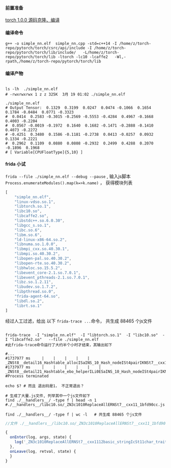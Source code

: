 
#### 前置准备

 [torch 1.0.0 源码克隆、编译](giteaz:3000/wiki/github-gitee-GITEA#pytorch-v100)



#### 编译命令

```shell
g++ -o simple_nn.elf  simple_nn.cpp -std=c++14 -I /home/z/torch-repo/pytorch/torch/csrc/api/include -I /home/z/torch-repo/pytorch/torch/lib/include/   -L/home/z/torch-repo/pytorch/torch/lib -ltorch -lc10 -lcaffe2   -Wl,-rpath,/home/z/torch-repo/pytorch/torch/lib 

```


#### 编译产物

```shell

ls -lh  ./simple_nn.elf
# -rwxrwxrwx 1 z z 325K  3月 19 01:02 ./simple_nn.elf

./simple_nn.elf
# Output Tensor:  0.1329  0.3199  0.0247  0.0474 -0.1066  0.1654  0.1784 -0.0484  0.0771 -0.3323
#  0.0414  0.2583 -0.3015 -0.2569 -0.5553 -0.4284  0.4967 -0.1668  0.4003 -0.2204
#  0.0567 -0.0019 -0.1972  0.1640  0.1682 -0.1471 -0.2888 -0.1410  0.4073 -0.2272
# -0.4251  0.3480  0.1586 -0.1181 -0.2738  0.0413 -0.0257  0.0932  0.1334 -0.2221
#  0.2962  0.1109  0.0880  0.0808 -0.2932  0.2499  0.4288  0.2070 -0.1896  0.1968
# [ Variable[CPUFloatType]{5,10} ]

```


#### frida 小试
```frida --file ./simple_nn.elf --debug --pause``` , 输入js脚本```Process.enumerateModules().map(k=>k.name)``` ， 获得模块列表
```javascript
[
    "simple_nn.elf",
    "linux-vdso.so.1",
    "libtorch.so.1",
    "libc10.so",
    "libcaffe2.so",
    "libstdc++.so.6.0.30",
    "libgcc_s.so.1",
    "libc.so.6",
    "libm.so.6",
    "ld-linux-x86-64.so.2",
    "libnuma.so.1.0.0",
    "libmpi_cxx.so.40.30.1",
    "libmpi.so.40.30.2",
    "libopen-pal.so.40.30.2",
    "libopen-rte.so.40.30.2",
    "libhwloc.so.15.5.2",
    "libevent_core-2.1.so.7.0.1",
    "libevent_pthreads-2.1.so.7.0.1",
    "libz.so.1.2.11",
    "libudev.so.1.7.2",
    "libpthread.so.0",
    "frida-agent-64.so",
    "libdl.so.2",
    "librt.so.1"
]
```

经过人工过滤，给出 以下 ```frida-trace ...```命令， 共生成 88465 个js文件 
```shell

frida-trace  -I "simple_nn.elf"  -I "libtorch.so.1"  -I "libc10.so"  -I "libcaffe2.so"   --file ./simple_nn.elf
#此frida-trace命令运行了大约半个小时才结束，其输出如下

#...
#1737977 ms     |    |    |    |    | _ZNSt8__detail16_Hashtable_allocISaINS_10_Hash_nodeISt4pairIKNSt7__cxx1112basic_stringIcSt11char_traitsIcESaIcEEEiELb1EEEEE17_M_node_allocatorEv()
#1737977 ms     |    |    |    |    |    | _ZNSt8__detail21_Hashtable_ebo_helperILi0ESaINS_10_Hash_nodeISt4pairIKNSt7__cxx1112basic_stringIcSt11char_traitsIcESaIcEEEiELb1EEEELb1EE6_S_getERSD_()
#Process terminated

echo $? # 而且 退出码是1， 不正常退出？

# 生成了大量.js文件, 列举其中一个js文件如下
find ./__handlers__/ -type f | head -n 1
#./__handlers__/libc10.so/_ZN3c1010ReplaceAllERNSt7__cxx11_1bfd90cc.js

find ./__handlers__/ -type f | wc -l   # 共生成 88465 个js文件 

```

```javascript
//文件 ./__handlers__/libc10.so/_ZN3c1010ReplaceAllERNSt7__cxx11_1bfd90cc.js

{
  onEnter(log, args, state) {
    log('_ZN3c1010ReplaceAllERNSt7__cxx1112basic_stringIcSt11char_traitsIcESaIcEEEPKcS8_()');
  },
  onLeave(log, retval, state) {
  }
}
```

